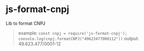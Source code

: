 # js-format-cnpj

Lib to format CNPJ

> example:
> `const cnpj = require('js-format-cnpj');
> console.log(cnpj.formatCNPJ("49623477000112"))` 
> output:
> 49.623.477/0001-12
